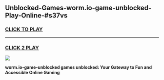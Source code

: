 
## Unblocked-Games-worm.io-game-unblocked-Play-Online-#s37vs
<h3>
<a href="https://premium.freeplayer.one?title=worm.io-game-unblocked&ref=27F">CLICK TO PLAY</a></h3>
<hr>

<h3>
<a href="https://premium.freeplayer.one?title=worm.io-game-unblocked&ref=27F">CLICK 2 PLAY</a>
  
</h3>

<a href="https://premium.freeplayer.one?title=worm.io-game-unblocked&ref=27F"><img src="https://clearcache.store/games.png"></a>


**worm.io-game-unblocked games unblocked: Your Gateway to Fun and Accessible Online Gaming**
